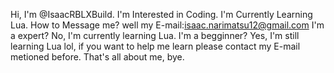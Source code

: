 Hi, I'm @IsaacRBLXBuild.
I'm Interested in Coding.
I'm Currently Learning Lua.
How to Message me? well my E-mail:isaac.narimatsu12@gmail.com
I'm a expert? No, I'm currently learning Lua.
I'm a begginner? Yes, I'm still learning Lua lol, if you want to help me learn please contact my E-mail metioned before.
That's all about me, bye.
